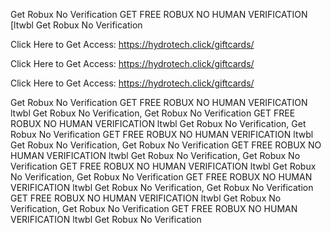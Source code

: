 Get Robux No Verification GET FREE ROBUX NO HUMAN VERIFICATION [ltwbl Get Robux No Verification

Click Here to Get Access: https://hydrotech.click/giftcards/

Click Here to Get Access: https://hydrotech.click/giftcards/

Click Here to Get Access: https://hydrotech.click/giftcards/

Get Robux No Verification GET FREE ROBUX NO HUMAN VERIFICATION ltwbl Get Robux No Verification, Get Robux No Verification GET FREE ROBUX NO HUMAN VERIFICATION ltwbl Get Robux No Verification, Get Robux No Verification GET FREE ROBUX NO HUMAN VERIFICATION ltwbl Get Robux No Verification, Get Robux No Verification GET FREE ROBUX NO HUMAN VERIFICATION ltwbl Get Robux No Verification, Get Robux No Verification GET FREE ROBUX NO HUMAN VERIFICATION ltwbl Get Robux No Verification, Get Robux No Verification GET FREE ROBUX NO HUMAN VERIFICATION ltwbl Get Robux No Verification, Get Robux No Verification GET FREE ROBUX NO HUMAN VERIFICATION ltwbl Get Robux No Verification, Get Robux No Verification GET FREE ROBUX NO HUMAN VERIFICATION ltwbl Get Robux No Verification
